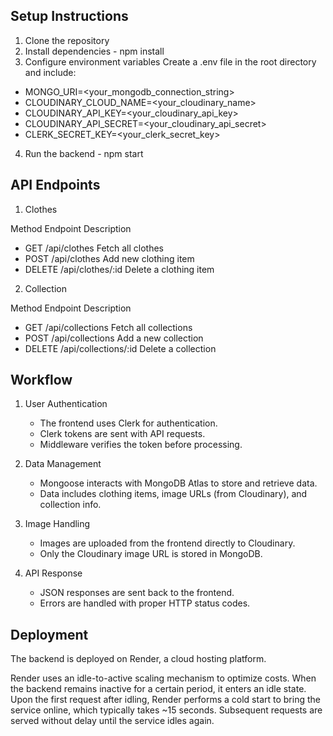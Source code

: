 ## Setup Instructions

1. Clone the repository
2. Install dependencies - npm install
3. Configure environment variables
   Create a .env file in the root directory and include:

- MONGO_URI=<your_mongodb_connection_string>
- CLOUDINARY_CLOUD_NAME=<your_cloudinary_name>
- CLOUDINARY_API_KEY=<your_cloudinary_api_key>
- CLOUDINARY_API_SECRET=<your_cloudinary_api_secret>
- CLERK_SECRET_KEY=<your_clerk_secret_key>

4. Run the backend - npm start

## API Endpoints

1. Clothes

Method Endpoint Description

- GET /api/clothes Fetch all clothes
- POST /api/clothes Add new clothing item
- DELETE /api/clothes/:id Delete a clothing item

2. Collection

Method Endpoint Description

- GET /api/collections Fetch all collections
- POST /api/collections Add a new collection
- DELETE /api/collections/:id Delete a collection

## Workflow

1. User Authentication

   - The frontend uses Clerk for authentication.
   - Clerk tokens are sent with API requests.
   - Middleware verifies the token before processing.

2. Data Management

   - Mongoose interacts with MongoDB Atlas to store and retrieve data.
   - Data includes clothing items, image URLs (from Cloudinary), and collection info.

3. Image Handling

   - Images are uploaded from the frontend directly to Cloudinary.
   - Only the Cloudinary image URL is stored in MongoDB.

4. API Response
   - JSON responses are sent back to the frontend.
   - Errors are handled with proper HTTP status codes.

## Deployment

The backend is deployed on Render, a cloud hosting platform.

Render uses an idle-to-active scaling mechanism to optimize costs. When the backend remains inactive for a certain period, it enters an idle state. Upon the first request after idling, Render performs a cold start to bring the service online, which typically takes ~15 seconds. Subsequent requests are served without delay until the service idles again.
